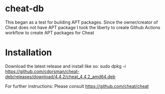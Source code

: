 # cheat-db
This began as a test for building APT packages. Since the owner/creator of Cheat does not have APT package I took the liberty to create Github Actions workflow to create APT packages for Cheat

# Installation
Download the latest release and install like so:
sudo dpkg -i https://github.com/cdorsman/cheat-deb/releases/download/4.4.2/cheat_4.4.2_amd64.deb

For further instructions: Please consult https://github.com/cheat/cheat
